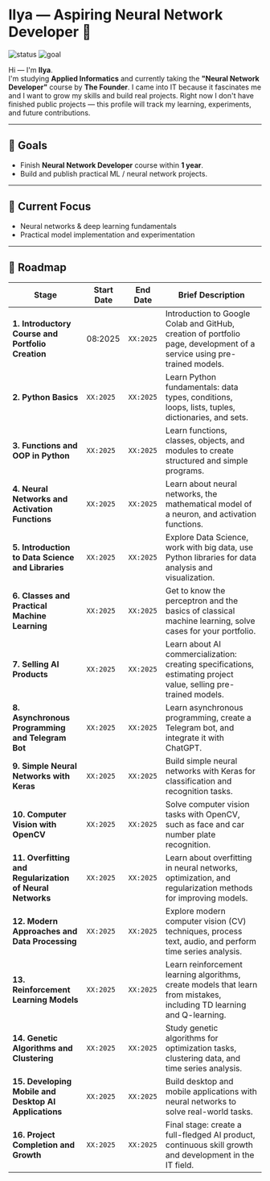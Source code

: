 # Ilya — Aspiring Neural Network Developer 👋

![status](https://img.shields.io/badge/status-learning-yellow) ![goal](https://img.shields.io/badge/goal-complete%20in%201%20year-brightgreen)

Hi — I'm **Ilya**.  
I'm studying **Applied Informatics** and currently taking the **"Neural Network Developer"** course by **The Founder**. I came into IT because it fascinates me and I want to grow my skills and build real projects. Right now I don't have finished public projects — this profile will track my learning, experiments, and future contributions.

---

## 🎯 Goals
- Finish **Neural Network Developer** course within **1 year**.
- Build and publish practical ML / neural network projects.

---

## 🔭 Current Focus
- Neural networks & deep learning fundamentals  
- Practical model implementation and experimentation

---

## 🚧 Roadmap

| Stage                                                     | Start Date | End Date | Brief Description                                                                                                       |
| --------------------------------------------------------- | ---------- | -------- | ----------------------------------------------------------------------------------------------------------------------- |
| **1. Introductory Course and Portfolio Creation**         | 08:2025    | `XX:2025`  | Introduction to Google Colab and GitHub, creation of portfolio page, development of a service using pre-trained models. |
| **2. Python Basics**                                      | `XX:2025`    | `XX:2025`  | Learn Python fundamentals: data types, conditions, loops, lists, tuples, dictionaries, and sets.                        |
| **3. Functions and OOP in Python**                        | `XX:2025`    | `XX:2025`  | Learn functions, classes, objects, and modules to create structured and simple programs.                                |
| **4. Neural Networks and Activation Functions**           | `XX:2025`    | `XX:2025`  | Learn about neural networks, the mathematical model of a neuron, and activation functions.                              |
| **5. Introduction to Data Science and Libraries**         | `XX:2025`    | `XX:2025`  | Explore Data Science, work with big data, use Python libraries for data analysis and visualization.                     |
| **6. Classes and Practical Machine Learning**             | `XX:2025`    | `XX:2025`  | Get to know the perceptron and the basics of classical machine learning, solve cases for your portfolio.                |
| **7. Selling AI Products**                                | `XX:2025`    | `XX:2025`  | Learn about AI commercialization: creating specifications, estimating project value, selling pre-trained models.        |
| **8. Asynchronous Programming and Telegram Bot**          | `XX:2025`    | `XX:2025`  | Learn asynchronous programming, create a Telegram bot, and integrate it with ChatGPT.                                   |
| **9. Simple Neural Networks with Keras**                  | `XX:2025`    | `XX:2025`  | Build simple neural networks with Keras for classification and recognition tasks.                                       |
| **10. Computer Vision with OpenCV**                       | `XX:2025`    | `XX:2025`  | Solve computer vision tasks with OpenCV, such as face and car number plate recognition.                                 |
| **11. Overfitting and Regularization of Neural Networks** | `XX:2025`    | `XX:2025`  | Learn about overfitting in neural networks, optimization, and regularization methods for improving models.              |
| **12. Modern Approaches and Data Processing**             | `XX:2025`    | `XX:2025`  | Explore modern computer vision (CV) techniques, process text, audio, and perform time series analysis.                  |
| **13. Reinforcement Learning Models**                     | `XX:2025`    | `XX:2025`  | Learn reinforcement learning algorithms, create models that learn from mistakes, including TD learning and Q-learning.  |
| **14. Genetic Algorithms and Clustering**                 | `XX:2025`    | `XX:2025`  | Study genetic algorithms for optimization tasks, clustering data, and time series analysis.                             |
| **15. Developing Mobile and Desktop AI Applications**     | `XX:2025`    | `XX:2025`  | Build desktop and mobile applications with neural networks to solve real-world tasks.                                   |
| **16. Project Completion and Growth**                     | `XX:2025`    | `XX:2025`  | Final stage: create a full-fledged AI product, continuous skill growth and development in the IT field.                 |

